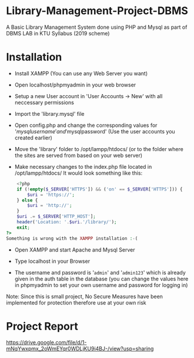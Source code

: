 # Library-Management-Project-DBMS
A Basic Library Management System done using PHP and Mysql as part of DBMS LAB in KTU Syllabus (2019 scheme)



# Installation

* Install XAMPP (You can use any Web Server you want)

* Open localhost/phpmyadmin in your web browser

* Setup a new User account in 'User Accounts -> New' with all neccessary permissions

* Import the 'library.mysql' file

* Open config.php and change the corresponding values for '$mysqlusername' and '$mysqlpassword' (Use the user accounts you created earlier)

* Move the 'library' folder to /opt/lampp/htdocs/ (or to the folder where the sites are served from based on your web server)



* Make necessary changes to the index.php file located in /opt/lampp/htdocs/
It would look something like this: 

```php
	<?php
	if (!empty($_SERVER['HTTPS']) && ('on' == $_SERVER['HTTPS'])) {
		$uri = 'https://';
	} else {
		$uri = 'http://';
	}
	$uri .= $_SERVER['HTTP_HOST'];
	header('Location: '.$uri.'/library/');
	exit;
?>
Something is wrong with the XAMPP installation :-(
```

* Open XAMPP and start Apache and Mysql Server

* Type localhost in your Browser

* The username and password is '`admin`' and '`admin123`' which is already given in the auth table in the database (you can change the values here in phpmyadmin to set your own username and password for logging in)


Note: Since this is small project, No Secure Measures have been implemented for protection therefore use at your own risk


# Project Report
https://drive.google.com/file/d/1-mNqYwxpmx_2oWmEYqr0WDLjKU9i4BJ-/view?usp=sharing
